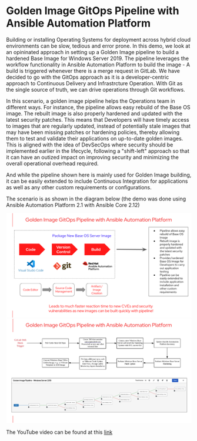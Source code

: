 # Golden Image GitOps Pipeline with Ansible Automation Platform

Building or installing Operating Systems for deployment across hybrid cloud environments can be slow, tedious and error prone. In this demo, we look at an opininated approach in setting up a Golden Image pipeline to build a hardened Base Image for Windows Server 2019. The pipeline leverages the workflow functionality in Ansible Automation Platform to build the image - A build is triggered whenever there is a merge request in GitLab. We have decided to go with the GitOps approach as it is a developer-centric approach to Continuous Delivery and Infrastrcture Operation. With Git as the single source of truth, we can drive operations through Git workflows.

In this scenario, a golden image pipeline helps the Operations team in different ways. For instance, the pipeline allows easy rebuild of the Base OS image. The rebuilt image is also properly hardened and updated with the latest security patches. This means that Developers will have timely access to images that are regularly updated, instead of potentially stale images that may have been missing patches or hardening policies, thereby allowing them to test and validate their applications on up-to-date golden images. This is aligned with the idea of DevSecOps where security should be implemented earlier in the lifecycle, following a "shift-left" approach so that it can have an outized impact on improving security and minimizing the overall operational overhead required.

And while the pipeline shown here is mainly used for Golden Image building, it can be easily extended to include Continuous Integration for applications as well as any other custom requirements or configurations.

The scenario is as shown in the diagram below (the demo was done using Ansible Automation Platform 2.1 with Ansible Core 2.12)

![image-1](./images/Golden_Image_GitOps_Pipeline.png)
![image-2](./images/Ansible_Automation_Platform_Workflow.png)

The YouTube video can be found at this [link](https://youtu.be/eITpFAZf_tk)
